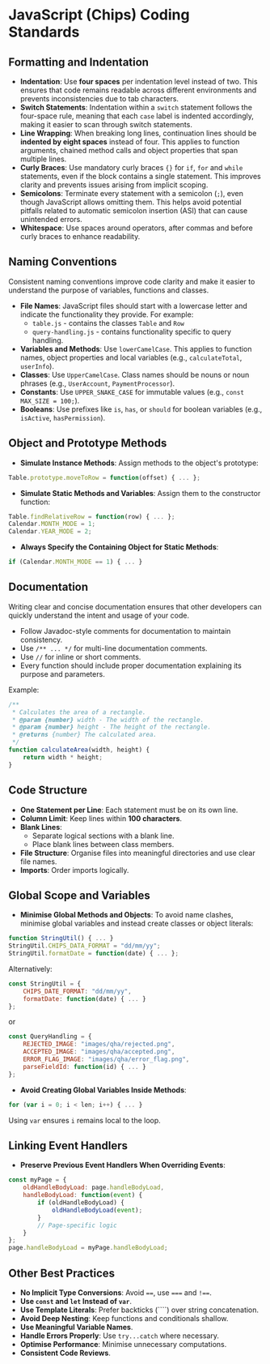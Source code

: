 # JavaScript (Chips) Coding Standards


## Formatting and Indentation
- **Indentation**: Use **four spaces** per indentation level instead of two. This ensures that code remains readable across different environments and prevents inconsistencies due to tab characters.
- **Switch Statements**: Indentation within a `switch` statement follows the four-space rule, meaning that each `case` label is indented accordingly, making it easier to scan through switch statements.
- **Line Wrapping**: When breaking long lines, continuation lines should be **indented by eight spaces** instead of four. This applies to function arguments, chained method calls and object properties that span multiple lines.
- **Curly Braces**: Use mandatory curly braces `{}` for `if`, `for` and `while` statements, even if the block contains a single statement. This improves clarity and prevents issues arising from implicit scoping.
- **Semicolons**: Terminate every statement with a semicolon (`;`), even though JavaScript allows omitting them. This helps avoid potential pitfalls related to automatic semicolon insertion (ASI) that can cause unintended errors.
- **Whitespace**: Use spaces around operators, after commas and before curly braces to enhance readability.

## Naming Conventions
Consistent naming conventions improve code clarity and make it easier to understand the purpose of variables, functions and classes.
- **File Names**: JavaScript files should start with a lowercase letter and indicate the functionality they provide. For example:
  - `table.js` - contains the classes `Table` and `Row`
  - `query-handling.js` - contains functionality specific to query handling.
- **Variables and Methods**: Use `lowerCamelCase`. This applies to function names, object properties and local variables (e.g., `calculateTotal`, `userInfo`).
- **Classes**: Use `UpperCamelCase`. Class names should be nouns or noun phrases (e.g., `UserAccount`, `PaymentProcessor`).
- **Constants**: Use `UPPER_SNAKE_CASE` for immutable values (e.g., `const MAX_SIZE = 100;`).
- **Booleans**: Use prefixes like `is`, `has`, or `should` for boolean variables (e.g., `isActive`, `hasPermission`).

## Object and Prototype Methods
- **Simulate Instance Methods**: Assign methods to the object's prototype:
```js
Table.prototype.moveToRow = function(offset) { ... };
```
- **Simulate Static Methods and Variables**: Assign them to the constructor function:
```js
Table.findRelativeRow = function(row) { ... };
Calendar.MONTH_MODE = 1;   
Calendar.YEAR_MODE = 2;
```
- **Always Specify the Containing Object for Static Methods**:
```js
if (Calendar.MONTH_MODE == 1) { ... }
```

## Documentation
Writing clear and concise documentation ensures that other developers can quickly understand the intent and usage of your code.
- Follow Javadoc-style comments for documentation to maintain consistency.
- Use `/** ... */` for multi-line documentation comments.
- Use `//` for inline or short comments.
- Every function should include proper documentation explaining its purpose and parameters.

Example:
```js
/**
 * Calculates the area of a rectangle.
 * @param {number} width - The width of the rectangle.
 * @param {number} height - The height of the rectangle.
 * @returns {number} The calculated area.
 */
function calculateArea(width, height) {
    return width * height;
}
```

## Code Structure
- **One Statement per Line**: Each statement must be on its own line.
- **Column Limit**: Keep lines within **100 characters**.
- **Blank Lines**:
  - Separate logical sections with a blank line.
  - Place blank lines between class members.
- **File Structure**: Organise files into meaningful directories and use clear file names.
- **Imports**: Order imports logically.

## Global Scope and Variables
- **Minimise Global Methods and Objects**: To avoid name clashes, minimise global variables and instead create classes or object literals:
```js
function StringUtil() { ... }
StringUtil.CHIPS_DATA_FORMAT = "dd/mm/yy";
StringUtil.formatDate = function(date) { ... };
```
Alternatively:
```js
const StringUtil = {
    CHIPS_DATE_FORMAT: "dd/mm/yy",
    formatDate: function(date) { ... }
};
```

or
```js
const QueryHandling = {
    REJECTED_IMAGE: "images/qha/rejected.png",
    ACCEPTED_IMAGE: "images/qha/accepted.png", 
    ERROR_FLAG_IMAGE: "images/qha/error_flag.png",
    parseFieldId: function(id) { ... }
};
```


- **Avoid Creating Global Variables Inside Methods**:
```js
for (var i = 0; i < len; i++) { ... }
```
Using `var` ensures `i` remains local to the loop.

## Linking Event Handlers
- **Preserve Previous Event Handlers When Overriding Events**:
```js
const myPage = {
    oldHandleBodyLoad: page.handleBodyLoad,
    handleBodyLoad: function(event) {
        if (oldHandleBodyLoad) {
            oldHandleBodyLoad(event);
        }
        // Page-specific logic
    }
};
page.handleBodyLoad = myPage.handleBodyLoad;
```

## Other Best Practices
- **No Implicit Type Conversions**: Avoid `==`, use `===` and `!==`.
- **Use `const` and `let` Instead of `var`**.
- **Use Template Literals**: Prefer backticks (````) over string concatenation.
- **Avoid Deep Nesting**: Keep functions and conditionals shallow.
- **Use Meaningful Variable Names**.
- **Handle Errors Properly**: Use `try...catch` where necessary.
- **Optimise Performance**: Minimise unnecessary computations.
- **Consistent Code Reviews**.
